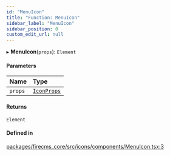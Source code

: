```yaml
---
id: "MenuIcon"
title: "Function: MenuIcon"
sidebar_label: "MenuIcon"
sidebar_position: 0
custom_edit_url: null
---
```


▸ **MenuIcon**(`props`): `Element`

#### Parameters

| Name | Type |
| :------ | :------ |
| `props` | [`IconProps`](../types/IconProps.md) |

#### Returns

`Element`

#### Defined in

[packages/firecms_core/src/icons/components/MenuIcon.tsx:3](https://github.com/FireCMSco/firecms/blob/d45f3739/packages/firecms_core/src/icons/components/MenuIcon.tsx#L3)
